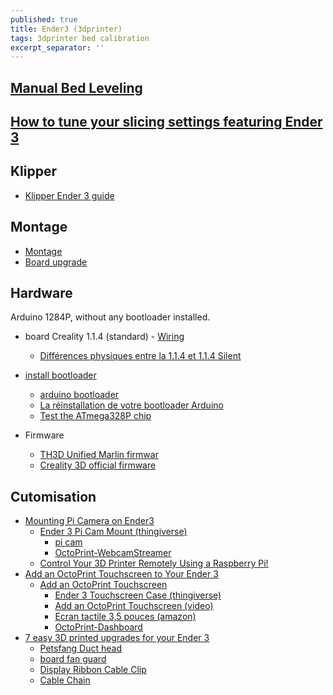 ```yaml
---
published: true
title: Ender3 (3dprinter)
tags: 3dprinter bed calibration
excerpt_separator: ''
---
```

## [Manual Bed Leveling](https://www.youtube.com/watch?v=5eqTmb01cBk)

## [How to tune your slicing settings featuring Ender 3](https://www.youtube.com/watch?v=3yIebnVjADM)

## Klipper
- [Klipper Ender 3 guide](https://www.youtube.com/watch?v=yAfalR7-Tvw)

## Montage
- [Montage](https://www.youtube.com/watch?v=me8Qrwh907Q)
- [Board upgrade](https://www.youtube.com/watch?v=6nHOp-j3dtE)

## Hardware
Arduino 1284P, without any bootloader installed.

- board Creality 1.1.4 (standard) - [Wiring](https://user-images.githubusercontent.com/13983772/65833342-b9832c80-e2cf-11e9-8569-5ade76dd0f93.jpeg)
	- [Différences physiques entre la 1.1.4 et 1.1.4 Silent](https://www.ender3.fr/differences-physiques-entre-la-1-1-4-et-1-1-4-silent/)

- [install bootloader](https://www.youtube.com/watch?v=fIl5X2ffdyo)
	- [arduino bootloader](https://www.arduino.cc/en/Hacking/Bootloader)
    - [La réinstallation de votre bootloader Arduino](http://documentations-francophone-libres.e-monsite.com/pages/tuto/tuto-la-reinstallation-de-votre-bootloader-arduino.html)
    - [Test the ATmega328P chip](https://arduino.stackexchange.com/questions/13292/have-i-bricked-my-arduino-uno-problems-with-uploading-to-board/13293#13293)
    
- Firmware
	- [TH3D Unified Marlin firmwar](https://www.th3dstudio.com/knowledgebase/th3d-unified-firmware-package/)
    - [Creality 3D official firmware](https://github.com/Creality3DPrinting/Ender-3)
        
## Cutomisation
- [Mounting Pi Camera on Ender3](https://howchoo.com/g/ntg5yzg1odk/using-octoprint-with-the-creality-ender-3-3d-printer)
	- [Ender 3 Pi Cam Mount (thingiverse)](https://www.thingiverse.com/thing:2886101)
    	- [pi cam](https://www.amazon.fr/AZDelivery-Cam%C3%A9ra-Raspberry-Kamera-Flexkabel/dp/B07KSZW251/ref=sr_1_7?__mk_fr_FR=%C3%85M%C3%85%C5%BD%C3%95%C3%91&keywords=Raspberry+Pi+V2.1%2C+8+MP&qid=1569069060&s=gateway&sr=8-7)
        - [OctoPrint-WebcamStreamer](https://plugins.octoprint.org/plugins/webcamstreamer/)
	- [Control Your 3D Printer Remotely Using a Raspberry Pi!](https://www.youtube.com/watch?v=1RuasPvZhx0)
- [Add an OctoPrint Touchscreen to Your Ender 3](https://howchoo.com/g/y2fin2q5njm/ender-3-octoprint-touchscreen)
	- [Add an OctoPrint Touchscreen](https://howchoo.com/g/ztu5owjhytu/3d-printer-octoprint-touchscreen?utm_source=youtube&utm_medium=referral&utm_campaign=octoprint-touchscreen&utm_content=description)
    	- [Ender 3 Touchscreen Case (thingiverse)](https://www.thingiverse.com/thing:3030160)
		- [Add an OctoPrint Touchscreen (video)](https://www.youtube.com/watch?v=6OP2c-GQFu4)
		- [Ecran tactile 3,5 pouces (amazon)](https://www.amazon.fr/gp/product/B07NTH1JWH/ref=ox_sc_act_title_1?smid=A5BN6RQOA0WX3&psc=1)
        - [OctoPrint-Dashboard](https://plugins.octoprint.org/plugins/dashboard/)
- [7 easy 3D printed upgrades for your Ender 3](https://www.youtube.com/watch?v=fq2IKp3jeaY)
	- [Petsfang Duct head](https://www.thingiverse.com/thing:2759439/)
    - [board fan guard](https://www.thingiverse.com/thing:2935204/)
    - [Display Ribbon Cable Clip](https://www.thingiverse.com/thing:2880021)
    - [Cable Chain](https://www.thingiverse.com/thing:2920060)
